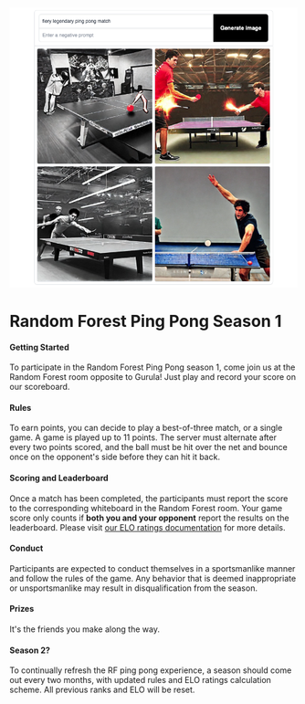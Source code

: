 <p align="center">
  <img src="/assets/ping_pong.png" />
</p>

# Random Forest Ping Pong Season 1

#### Getting Started
To participate in the Random Forest Ping Pong season 1, come join us at the Random Forest room opposite to Gurula! Just play and record your score on our scoreboard.

#### Rules
To earn points, you can decide to play a best-of-three match, or a single game. A game is played up to 11 points. The server must alternate after every two points scored, and the ball must be hit over the net and bounce once on the opponent's side before they can hit it back. 

#### Scoring and Leaderboard
Once a match has been completed, the participants must report the score to the corresponding whiteboard in the Random Forest room. Your game score only counts if **both you and your opponent** report the results on the leaderboard. Please visit [our ELO ratings documentation](/elo_.md) for more details.

#### Conduct
Participants are expected to conduct themselves in a sportsmanlike manner and follow the rules of the game. Any behavior that is deemed inappropriate or unsportsmanlike may result in disqualification from the season.

#### Prizes
It's the friends you make along the way.

#### Season 2?
To continually refresh the RF ping pong experience, a season should come out every two months, with updated rules and ELO ratings calculation scheme. All previous ranks and ELO will be reset.
